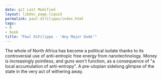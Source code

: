 ```yaml
---
date: git Last Modified
layout: libdoc_page.liquid
permalink: paul-difilippo/index.html
tags:
- D
- book
title: "Paul DiFilippo - 'Any Major Dude'"
---
```


The whole of North  Africa has become a political isolate thanks to its controversial use of  anti-entropic free energy from nanotechnology. Money is increasingly pointless,  and guns won't function, as a consequence of "a local accumulation of  anti-entropy". A pre-utopian sidelong glimpse of the state in the very act of withering  away.